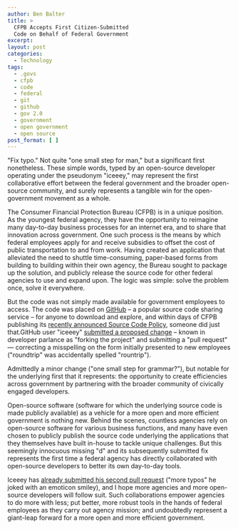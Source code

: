 ```yaml
---
author: Ben Balter
title: >
  CFPB Accepts First Citizen-Submitted
  Code on Behalf of Federal Government
excerpt:
layout: post
categories:
  - Technology
tags:
  - .govs
  - cfpb
  - code
  - federal
  - git
  - github
  - gov 2.0
  - government
  - open government
  - open source
post_format: [ ]
---
```


"Fix typo." Not quite "one small step for man," but a significant first nonetheless. These simple words, typed by an open-source developer operating under the pseudonym "iceeey," may represent the first collaborative effort between the federal government and the broader open-source community, and surely represents a tangible win for the open-government movement as a whole.

The Consumer Financial Protection Bureau (CFPB) is in a unique position. As the youngest federal agency, they have the opportunity to reimagine many day-to-day business processes for an internet era, and to share that innovation across government. One such process is the means by which federal employees apply for and receive subsidies to offset the cost of public transportation to and from work. Having created an application that alleviated the need to shuttle time-consuming, paper-based forms from building to building within their own agency, the Bureau sought to package up the solution, and publicly release the source code for other federal agencies to use and expand upon. The logic was simple: solve the problem once, solve it everywhere.

But the code was not simply made available for government employees to access. The code was placed on [GitHub](http://github.com/) – a popular source code sharing service – for anyone to download and explore, and within days of CFPB publishing its [recently announced Source Code Policy](http://www.consumerfinance.gov/blog/the-cfpbs-source-code-policy-open-and-shared/), someone did just that.GitHub user "iceeey" [submitted a proposed change](https://github.com/cfpb/transit_subsidy/pull/1) – known in developer parlance as "forking the project" and submitting a "pull request" — correcting a misspelling on the form initially presented to new employees ("roundtrip" was accidentally spelled "rountrip").

Admittedly a minor change ("one small step for grammar?"), but notable for the underlying first that it represents: the opportunity to create efficiencies across government by partnering with the broader community of civically engaged developers.

Open-source software (software for which the underlying source code is made publicly available) as a vehicle for a more open and more efficient government is nothing new. Behind the scenes, countless agencies rely on open-source software for various business functions, and many have even chosen to publicly publish the source code underlying the applications that they themselves have built in-house to tackle unique challenges. But this seemingly innocuous missing "d" and its subsequently submitted fix represents the first time a federal agency has directly collaborated with open-source developers to better its own day-to-day tools.

Iceeey has [already submitted his second pull request][4] ("more typos" he joked with an emoticon smiley), and I hope more agencies and more open-source developers will follow suit. Such collaborations empower agencies to do more with less; put better, more robust tools in the hands of federal employees as they carry out agency mission; and undoubtedly represent a giant-leap forward for a more open and more efficient government.

[4]: https://github.com/cfpb/transit_subsidy/pull/2

